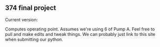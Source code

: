 ## 374 final project

Current version:

Computes operating point. Assumes we're using 6 of Pump A. Feel free to pull and make edits and tweak things. We can probably just link to this site when submitting our python.
